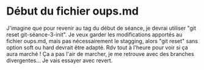 # Début du fichier oups.md

J'imagine que pour revenir au tag du début de séance, je devrai utiliser "git reset git-séance-3-init". Je veux garder les 
modifications apportés au fichier oups.md, mais pas nécessairement le stagging, alors "git reset" sans option soft ou hard devrait 
être adapté. Rdv tout à l'heure pour voir si ça aura marché !
Ça a pas l'air de marcher, je me retrouve avec des branches divergentes... Je vais essayer avec revert.


